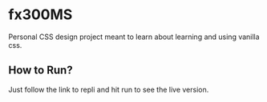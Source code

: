 # fx300MS
Personal CSS design project meant to learn about learning and using vanilla css.

## How to Run?
Just follow the link to repli and hit run to see the live version.
